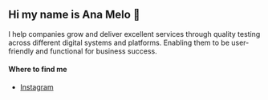 ## Hi my name is Ana Melo 👋

<!--
**anavmelovmrpg-hue/anavmelovmrpg-hue** is a ✨ _special_ ✨ repository because its `README.md` (this file) appears on your GitHub profile.

Here are some ideas to get you started:

- 🔭 I’m currently working on ...
- 🌱 I’m currently learning ...
- 👯 I’m looking to collaborate on ...
- 🤔 I’m looking for help with ...
- 💬 Ask me about ...
- 📫 How to reach me: ...
- 😄 Pronouns: ...
- ⚡ Fun fact: ...
-->
I help companies grow and deliver excellent services through quality testing across different digital systems and platforms. Enabling them to be user-friendly and functional for business success.
#### Where to find me
- [Instagram](https://instagram/vanesamelov)
  

